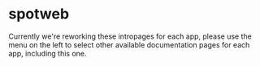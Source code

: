 # spotweb

Currently we're reworking these intropages for each app, please use the menu on the left to select other available documentation pages for each app, including this one.
